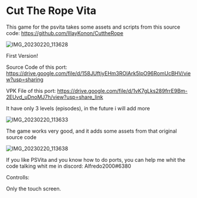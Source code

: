 # Cut The Rope Vita
This game for the psvita takes some assets and scripts from this source code: https://github.com/IllayKonon/CuttheRope

![IMG_20230220_113628](https://user-images.githubusercontent.com/121837347/220084872-95ac2b64-79e5-461a-9675-af6fb39a93cb.jpg)

First Version!

Source Code of this port: https://drive.google.com/file/d/158JUftjyEHm3ROlArk5lpO96RomUcBHV/view?usp=sharing

VPK File of this port: https://drive.google.com/file/d/1vK7gLks289frrE9Bm-2EUvd_uDnoMJ7h/view?usp=share_link

It have only 3 levels (episodes), in the future i will add more

![IMG_20230220_113633](https://user-images.githubusercontent.com/121837347/220084949-214c851b-0943-4ac9-91cb-39b603c261e8.jpg)

The game works very good, and it adds some assets from that original source code

![IMG_20230220_113638](https://user-images.githubusercontent.com/121837347/220084977-6f1579ec-3bb0-4ac9-ae90-b5569c29e057.jpg)

If you like PSVita and you know how to do ports, you can help me whit the code talking whit me in discord: Alfredo2000#6380

Controlls:

Only the touch screen.
